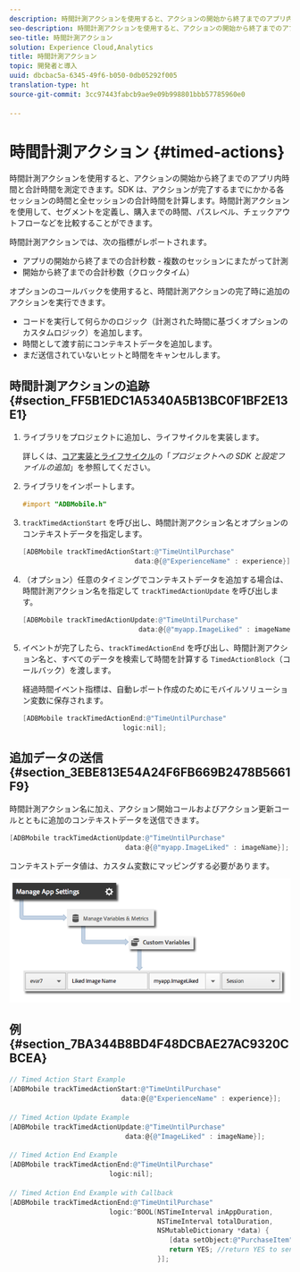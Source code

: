 ```yaml
---
description: 時間計測アクションを使用すると、アクションの開始から終了までのアプリ内時間と合計時間を測定できます。SDK は、アクションが完了するまでにかかる各セッションの時間と全セッションの合計時間を計算します。時間計測アクションを使用して、セグメントを定義し、購入までの時間、パスレベル、チェックアウトフローなどを比較することができます。
seo-description: 時間計測アクションを使用すると、アクションの開始から終了までのアプリ内時間と合計時間を測定できます。SDK は、アクションが完了するまでにかかる各セッションの時間と全セッションの合計時間を計算します。時間計測アクションを使用して、セグメントを定義し、購入までの時間、パスレベル、チェックアウトフローなどを比較することができます。
seo-title: 時間計測アクション
solution: Experience Cloud,Analytics
title: 時間計測アクション
topic: 開発者と導入
uuid: dbcbac5a-6345-49f6-b050-0db05292f005
translation-type: ht
source-git-commit: 3cc97443fabcb9ae9e09b998801bbb57785960e0

---
```



# 時間計測アクション {#timed-actions}

時間計測アクションを使用すると、アクションの開始から終了までのアプリ内時間と合計時間を測定できます。SDK は、アクションが完了するまでにかかる各セッションの時間と全セッションの合計時間を計算します。時間計測アクションを使用して、セグメントを定義し、購入までの時間、パスレベル、チェックアウトフローなどを比較することができます。

時間計測アクションでは、次の指標がレポートされます。

* アプリの開始から終了までの合計秒数 - 複数のセッションにまたがって計測
* 開始から終了までの合計秒数（クロックタイム）

オプションのコールバックを使用すると、時間計測アクションの完了時に追加のアクションを実行できます。

* コードを実行して何らかのロジック（計測された時間に基づくオプションのカスタムロジック）を追加します。
* 時間として渡す前にコンテキストデータを追加します。
* まだ送信されていないヒットと時間をキャンセルします。

## 時間計測アクションの追跡 {#section_FF5B1EDC1A5340A5B13BC0F1BF2E13E1}

1. ライブラリをプロジェクトに追加し、ライフサイクルを実装します。

   詳しくは、[コア実装とライフサイクル](/help/ios/getting-started/dev-qs.md)の「*プロジェクトへの SDK と設定ファイルの追加*」を参照してください。
1. ライブラリをインポートします。

   ```objective-c
   #import "ADBMobile.h"
   ```

1. `trackTimedActionStart` を呼び出し、時間計測アクション名とオプションのコンテキストデータを指定します。

   ```objective-c
   [ADBMobile trackTimedActionStart:@"TimeUntilPurchase"  
                               data:@{@"ExperienceName" : experience}];
   ```

1. （オプション）任意のタイミングでコンテキストデータを追加する場合は、時間計測アクション名を指定して `trackTimedActionUpdate` を呼び出します。

   ```objective-c
   [ADBMobile trackTimedActionUpdate:@"TimeUntilPurchase"  
                                data:@{@"myapp.ImageLiked" : imageName}];
   ```

1. イベントが完了したら、`trackTimedActionEnd` を呼び出し、時間計測アクション名と、すべてのデータを検索して時間を計算する `TimedActionBlock`（コールバック）を渡します。

   経過時間イベント指標は、自動レポート作成のためにモバイルソリューション変数に保存されます。

   ```objective-c
   [ADBMobile trackTimedActionEnd:@"TimeUntilPurchase"  
                            logic:nil];
   ```

## 追加データの送信 {#section_3EBE813E54A24F6FB669B2478B5661F9}

時間計測アクション名に加え、アクション開始コールおよびアクション更新コールとともに追加のコンテキストデータを送信できます。

```objective-c
[ADBMobile trackTimedActionUpdate:@"TimeUntilPurchase"  
                             data:@{@"myapp.ImageLiked" : imageName}];
```

コンテキストデータ値は、カスタム変数にマッピングする必要があります。

![](assets/map-variable-context-ltv.png)

## 例 {#section_7BA344B8BD4F48DCBAE27AC9320CBCEA}

```objective-c
// Timed Action Start Example 
[ADBMobile trackTimedActionStart:@"TimeUntilPurchase"  
                            data:@{@"ExperienceName" : experience}];

// Timed Action Update Example 
[ADBMobile trackTimedActionUpdate:@"TimeUntilPurchase"  
                             data:@{@"ImageLiked" : imageName}];

// Timed Action End Example 
[ADBMobile trackTimedActionEnd:@"TimeUntilPurchase"  
                         logic:nil]; 
 
// Timed Action End Example with Callback 
[ADBMobile trackTimedActionEnd:@"TimeUntilPurchase"  
                         logic:^BOOL(NSTimeInterval inAppDuration,  
                                     NSTimeInterval totalDuration,  
                                     NSMutableDictionary *data) { 
                                        [data setObject:@"PurchaseItem" forKey:@"Item453"]; 
                                        return YES; //return YES to send the hit, NO to cancel 
                                     }];
```

